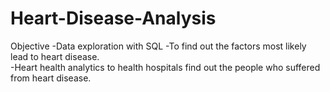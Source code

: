 # Heart-Disease-Analysis

Objective 
-Data exploration with SQL
-To find out the factors most likely lead to heart disease.  
-Heart health analytics to health hospitals find out the people who suffered from heart disease.  
